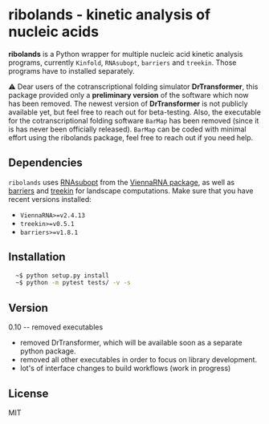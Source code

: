 # ribolands - kinetic analysis of nucleic acids

**ribolands** is a Python wrapper for multiple nucleic acid kinetic analysis
programs, currently `Kinfold`, `RNAsubopt`, `barriers` and `treekin`. Those 
programs have to installed separately. 

:warning: Dear users of the cotranscriptional folding simulator
**DrTransformer**, this package provided only a **preliminary version** of the
software which now has been removed. The newest version of **DrTransformer** is
not publicly available yet, but feel free to reach out for beta-testing.
Also, the executable for the cotranscriptional folding software `BarMap` has
been removed (since it is has never been officially released). `BarMap` can be
coded with minimal effort using the ribolands package, feel free to reach out
if you need help.

## Dependencies
`ribolands` uses [RNAsubopt] from the [ViennaRNA package], as well as [barriers]
and [treekin] for landscape computations. Make sure that you have recent
versions installed: 
 - `ViennaRNA>=v2.4.13`
 - `treekin>=v0.5.1`
 - `barriers>=v1.8.1` 


## Installation
```sh
  ~$ python setup.py install
  ~$ python -m pytest tests/ -v -s
```

## Version
0.10 -- removed executables
 - removed DrTransformer, which will be available soon as a separate python package.
 - removed all other executables in order to focus on library development.
 - lot's of interface changes to build workflows (work in progress)

## License
MIT

[//]: References
[Hofacker et al. (2010)]: <http://dx.doi.org/10.1261%2Frna.2093310>
[ViennaRNA package]: <http://www.tbi.univie.ac.at/RNA>
[RNAsubopt]: <http://www.tbi.univie.ac.at/RNA/RNAsubopt.1.html>
[barriers]: <http://www.tbi.univie.ac.at/RNA/Barriers>
[treekin]: <http://www.tbi.univie.ac.at/RNA/Treekin>
[ribolands]: <https://www.tbi.univie.ac.at/RNA/ribolands>
[drtransformer]: <https://www.github.com/ViennaRNA/drtranformer> 


